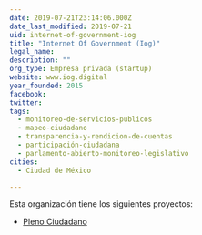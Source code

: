 ```yaml
---
date: 2019-07-21T23:14:06.000Z
date_last_modified: 2019-07-21
uid: internet-of-government-iog
title: "Internet Of Government (Iog)"
legal_name: 
description: ""
org_type: Empresa privada (startup)
website: www.iog.digital
year_founded: 2015
facebook: 
twitter: 
tags:
  - monitoreo-de-servicios-publicos
  - mapeo-ciudadano
  - transparencia-y-rendicion-de-cuentas
  - participación-ciudadana
  - parlamento-abierto-monitoreo-legislativo
cities: 
  - Ciudad de México

---
```


Esta organización tiene los siguientes proyectos:

- [Pleno Ciudadano](/i/pleno-ciudadano.html)
